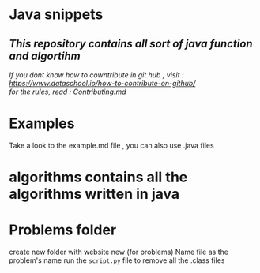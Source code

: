 # Java snippets

## _This repository contains all sort of java function and algortihm_
_If you dont know how to cowntribute in git hub , visit : https://www.dataschool.io/how-to-contribute-on-github/_  
_for the rules, read : Contributing.md_  

# Examples
Take a look to the example.md file , you can also use .java files

# algorithms contains all the algorithms written in java

# Problems folder 
create new folder with website new (for problems)
Name file as the problem's name
run the `script.py` file to remove all the .class files
